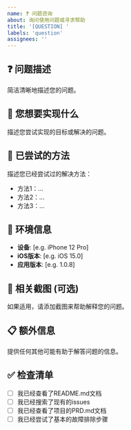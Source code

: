 ```yaml
---
name: ❓ 问题咨询
about: 询问使用问题或寻求帮助
title: '[QUESTION] '
labels: 'question'
assignees: ''
---
```


## ❓ 问题描述
简洁清晰地描述您的问题。

## 🎯 您想要实现什么
描述您尝试实现的目标或解决的问题。

## 🔄 已尝试的方法
描述您已经尝试过的解决方法：
- 方法1：...
- 方法2：...
- 方法3：...

## 📱 环境信息
- **设备**: [e.g. iPhone 12 Pro]
- **iOS版本**: [e.g. iOS 15.0]
- **应用版本**: [e.g. 1.0.8]

## 📸 相关截图 (可选)
如果适用，请添加截图来帮助解释您的问题。

## 📋 额外信息
提供任何其他可能有助于解答问题的信息。

## ✅ 检查清单
- [ ] 我已经查看了README.md文档
- [ ] 我已经搜索了现有的issues
- [ ] 我已经查看了项目的PRD.md文档
- [ ] 我已经尝试了基本的故障排除步骤
